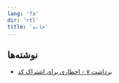 ```yaml
---
lang: 'fa'
dir: 'rtl'
title: 'خانه'
...
```


## نوشته‌ها

* [برداشت ۷ - اخطاری برای اشتراک کد](/blog/2018/03/97-things-07.html)
